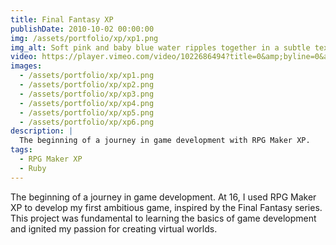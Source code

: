 ```yaml
---
title: Final Fantasy XP
publishDate: 2010-10-02 00:00:00
img: /assets/portfolio/xp/xp1.png
img_alt: Soft pink and baby blue water ripples together in a subtle texture.
video: https://player.vimeo.com/video/1022686494?title=0&amp;byline=0&amp;portrait=0&amp;badge=0&amp;autopause=0&amp;player_id=0&amp;app_id=58479
images:
  - /assets/portfolio/xp/xp1.png
  - /assets/portfolio/xp/xp2.png
  - /assets/portfolio/xp/xp3.png
  - /assets/portfolio/xp/xp4.png
  - /assets/portfolio/xp/xp5.png
  - /assets/portfolio/xp/xp6.png
description: |
  The beginning of a journey in game development with RPG Maker XP.
tags:
  - RPG Maker XP
  - Ruby
---
```


The beginning of a journey in game development. At 16, I used RPG Maker XP to develop my first ambitious game, inspired by the Final Fantasy series. This project was fundamental to learning the basics of game development and ignited my passion for creating virtual worlds.